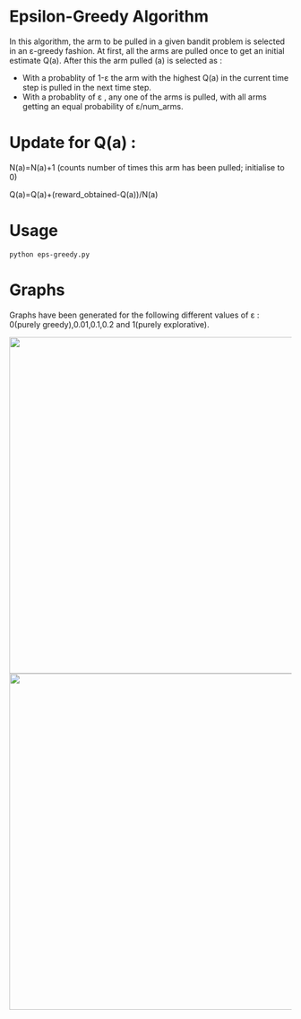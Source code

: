 # Epsilon-Greedy Algorithm

In this algorithm, the arm to be pulled in a given bandit problem is selected in an &epsilon;-greedy fashion. 
At first, all the arms are pulled once to get an initial estimate Q(a). After this the arm pulled (a) is selected as : 

* With a probablity of 1-&epsilon; the arm with the highest Q(a) in the current time step is pulled in the next time step.
* With a probablity of &epsilon; , any one of the arms is pulled, with all arms getting an equal probability of &epsilon;/num_arms.

# Update for Q(a) : 

N(a)=N(a)+1 (counts number of times this arm has been pulled; initialise to 0)

Q(a)=Q(a)+(reward_obtained-Q(a))/N(a)

# Usage

```python eps-greedy.py```

# Graphs

Graphs have been generated for the following different values of &epsilon; : 0(purely greedy),0.01,0.1,0.2 and 1(purely explorative).

<img src="https://github.com/SahanaRamnath/MultiArmedBandit_RL/blob/master/Epsilon_Greedy_Method/eps_reward.png" width=600>

<img src="https://github.com/SahanaRamnath/MultiArmedBandit_RL/blob/master/Epsilon_Greedy_Method/eps_opt.png" width=600>